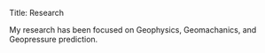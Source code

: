 Title: Research

My research has been focused on Geophysics, Geomachanics, and Geopressure prediction.